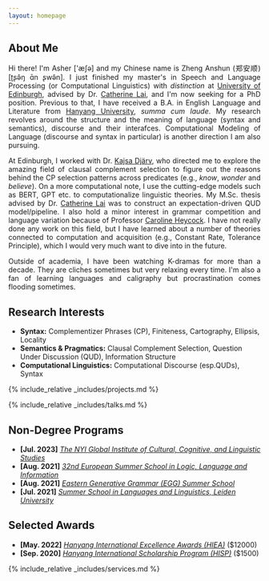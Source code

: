 ```yaml
---
layout: homepage
---
```


## About Me

<p align="justify"> Hi there! I'm Asher ['æʃə] and my Chinese name is Zheng Anshun (郑安顺) [ʈʂə̂ŋ ɑ̄n ʂwə̂n]. I just finished my master's in Speech and Language Processing (or Computational Linguistics) with <em>distinction</em> at <a href="https://www.ed.ac.uk/">University of Edinburgh</a>, advised by Dr. <a href="https://homepages.inf.ed.ac.uk/clai/" target="_blank">Catherine Lai</a>, and I'm now seeking for a PhD position. Previous to that, I have received a B.A. in English Language and Literature from <a href="https://www.hanyang.ac.kr/web/eng">Hanyang University</a>, <em>summa cum laude</em>. My research revolves around the structure and the meaning of language (syntax and semantics), discourse and their interafces. Computational Modeling of Language (discourse and syntax in particular) is another direction I am also pursuing.</p>
<!-- 
 My efforts, at present, are directed to provide cross-linguistic evidence from Eastern Asian Languages (e.g., Mandarin and Korean) for the existing theories, in order to form a universal picture of CP selection. In addition, the syntactic realization of semantic selection is also of my interest, which I believe will lead to a beautiful theory posited at the syntax-semantics interface.  -->

<p align="justify">At Edinburgh, I worked with Dr. <a href="https://kdjarv.wixsite.com/kajsadjarv">Kajsa Djärv</a>, who directed me to explore the amazing field of clausal complement selection to figure out the reasons behind the CP selection patterns across predicates (e.g., <em>know</em>, <em>wonder</em> and <em>believe</em>). On a more computational note, I use the cutting-edge models such as BERT, GPT etc. to computationalize linguistic theories. My M.Sc. thesis advised by Dr. <a href="https://homepages.inf.ed.ac.uk/clai/" target="_blank">Catherine Lai</a> was to construct an expectation-driven QUD model/pipeline. I also hold a minor interest in grammar competition and language variation because of Professor <a href="https://www.ed.ac.uk/profile/caroline-heycock">Caroline Heycock</a>. I have not really done any work on this field, but I have learned about a number of theories connected to computation and acquisition (e.g., Constant Rate, Tolerance Principle), which I would very much want to dive into in the future.</p>
<!-- , on which I test e.g., syntax-discourse interface (e.g., Ellipsis) and Semantics-discourse interface (e.g., exclusives).  -->


<p align="justify">Outside of academia, I have been watching K-dramas for more than a decade. They are cliches sometimes but very relaxing every time. I'm also a fan of learning languages and caligraphy but procrastination comes flooding sometimes.</p>


## Research Interests
- **Syntax:** Complementizer Phrases (CP), Finiteness, Cartography, Ellipsis, Locality 
- **Semantics & Pragmatics:** Clausal Complement Selection, Question Under Discussion (QUD), Information Structure 
- **Computational Linguistics:** Computational Discourse (esp.QUDs), Syntax


<!-- {% include_relative _includes/publications.md %} -->

{% include_relative _includes/projects.md %}

{% include_relative _includes/talks.md %}







## Non-Degree Programs

<!-- - **[Feb. 2020]** Our paper about incremental learning is accepted to CVPR 2020.
- **[Feb. 2020]** We will host the ACM Multimedia Asia 2020 conference in Singapore!
- **[Sept. 2019]** Our paper about few-shot learning is accepted to NeurIPS 2019. -->
- **[Jul. 2023]** <a href="https://nyispb.org/vnyi7/" target="_blank">*The NYI Global Institute of Cultural, Cognitive, and Linguistic Studies*</a> 
- **[Aug. 2021]** <a href="https://onlinelibrary.wiley.com/doi/abs/10.1111/jocd.13486" target="_blank">*32nd European Summer School in Logic, Language and Information*</a>
- **[Aug. 2021]** <a href="https://www.universiteitleiden.nl/en/education/study-programmes/summer-schools/summer-school-in-languages-and-linguistics" target="_blank">*Eastern Generative Grammar (EGG) Summer School*</a>
- **[Jul. 2021]** <a href="https://www.universiteitleiden.nl/en/education/study-programmes/summer-schools/summer-school-in-languages-and-linguistics" target="_blank">*Summer School in Languages and Linguistics, Leiden University*</a>


## Selected Awards
- **[May. 2022]** <a href="https://www.hanyang.ac.kr/web/eng/scholarships" target="_blank">*Hanyang International Excellence Awards (HIEA)*</a> (\$12000)
- **[Sep. 2020]** <a href="http://studyerica.hanyang.ac.kr/eng/apply/scholarship.html" target="_blank">*Hanyang International Scholarship Program (HISP)*</a>  (\$1500)




{% include_relative _includes/services.md %}


